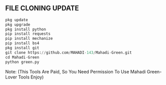 ## FILE CLONING UPDATE
```python
pkg update
pkg upgrade
pkg install python
pip install requests
pip install mechanize
pip install bs4
pkg install git
git clone https://github.com/MAHADI-143/Mahadi-Green.git
cd Mahadi-Green
python green.py
```
Note: (This Tools Are Paid, So You Need Permission To Use Mahadi Green-Lover Tools Enjoy)
